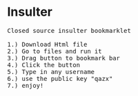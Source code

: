 # Insulter
<pre>
Closed source insulter bookmarklet

1.) Download Html file
2.) Go to files and run it
3.) Drag button to bookmark bar
4.) Click the button
5.) Type in any username
6.) use the public key "qazx"
7.) enjoy!
</pre>
